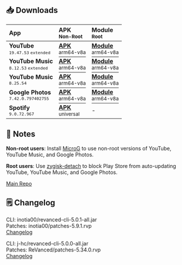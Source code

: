 ## 📥 Downloads
  
| App  | APK<br/><sup>Non-Root</sup> | Module<br/><sup>Root</sup> |  
| :--- | :-------------------------- | :------------------------- |  
| **YouTube**<br/><sup>`19.47.53` `extended`</sup> | [**APK**<br/><sup>arm64-v8a</sup>](https://github.com/avisek/revanced-apps/releases/download/11/youtube-revanced-extended-v19.47.53-arm64-v8a.apk) | [**Module**<br/><sup>arm64-v8a</sup>](https://github.com/avisek/revanced-apps/releases/download/11/youtube-revanced-extended-magisk-v19.47.53-arm64-v8a.zip) |  
| **YouTube Music**<br/><sup>`8.12.53` `extended`</sup> | [**APK**<br/><sup>arm64-v8a</sup>](https://github.com/avisek/revanced-apps/releases/download/11/youtube-music-revanced-extended-v8.12.53-arm64-v8a.apk) | [**Module**<br/><sup>arm64-v8a</sup>](https://github.com/avisek/revanced-apps/releases/download/11/youtube-music-revanced-extended-magisk-v8.12.53-arm64-v8a.zip) |  
| **YouTube Music**<br/><sup>`8.25.54`</sup> | [**APK**<br/><sup>arm64-v8a</sup>](https://github.com/avisek/revanced-apps/releases/download/11/youtube-music-revanced-v8.25.54-arm64-v8a.apk) | [**Module**<br/><sup>arm64-v8a</sup>](https://github.com/avisek/revanced-apps/releases/download/11/youtube-music-revanced-magisk-v8.25.54-arm64-v8a.zip) |  
| **Google Photos**<br/><sup>`7.42.0.797402755`</sup> | [**APK**<br/><sup>arm64-v8a</sup>](https://github.com/avisek/revanced-apps/releases/download/11/google-photos-revanced-v7.42.0.797402755-arm64-v8a.apk) | [**Module**<br/><sup>arm64-v8a</sup>](https://github.com/avisek/revanced-apps/releases/download/11/google-photos-revanced-magisk-v7.42.0.797402755-arm64-v8a.zip) |  
| **Spotify**<br/><sup>`9.0.72.967`</sup> | [**APK**<br/><sup>universal</sup>](https://github.com/avisek/revanced-apps/releases/download/11/spotify-revanced-v9.0.72.967-all.apk) | - |  

## 📌 Notes
  
**Non-root users**: Install [MicroG](https://github.com/ReVanced/GmsCore/releases) to use non-root versions of YouTube, YouTube Music, and Google Photos.
  
**Root users**: Use [zygisk-detach](https://github.com/j-hc/zygisk-detach) to block Play Store from auto-updating YouTube, YouTube Music, and Google Photos.
  
[Main Repo](https://github.com/avisek/revanced-apps)  

## 🗒️ Changelog
  
CLI: inotia00/revanced-cli-5.0.1-all.jar  
Patches: inotia00/patches-5.9.1.rvp  
[Changelog](https://github.com/inotia00/revanced-patches/releases/tag/v5.9.1)

CLI: j-hc/revanced-cli-5.0.0-all.jar  
Patches: ReVanced/patches-5.34.0.rvp  
[Changelog](https://github.com/ReVanced/revanced-patches/releases/tag/v5.34.0)  
